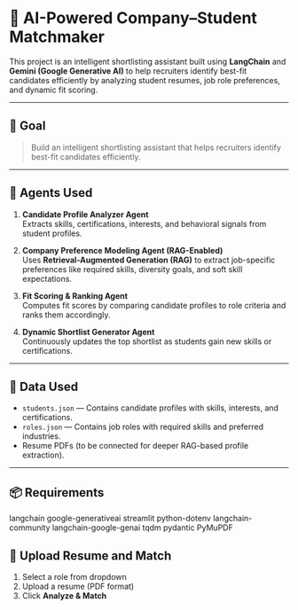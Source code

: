 # 🎯 AI-Powered Company–Student Matchmaker

This project is an intelligent shortlisting assistant built using **LangChain** and **Gemini (Google Generative AI)** to help recruiters identify best-fit candidates efficiently by analyzing student resumes, job role preferences, and dynamic fit scoring.

---

## 🚀 Goal

> Build an intelligent shortlisting assistant that helps recruiters identify best-fit candidates efficiently.

---

## 🧠 Agents Used

1. **Candidate Profile Analyzer Agent**  
   Extracts skills, certifications, interests, and behavioral signals from student profiles.

2. **Company Preference Modeling Agent (RAG-Enabled)**  
   Uses **Retrieval-Augmented Generation (RAG)** to extract job-specific preferences like required skills, diversity goals, and soft skill expectations.

3. **Fit Scoring & Ranking Agent**  
   Computes fit scores by comparing candidate profiles to role criteria and ranks them accordingly.

4. **Dynamic Shortlist Generator Agent**  
   Continuously updates the top shortlist as students gain new skills or certifications.

---

## 📄 Data Used

- `students.json` — Contains candidate profiles with skills, interests, and certifications.
- `roles.json` — Contains job roles with required skills and preferred industries.
- Resume PDFs (to be connected for deeper RAG-based profile extraction).

---

## 📦 Requirements

langchain
google-generativeai
streamlit
python-dotenv
langchain-community
langchain-google-genai
tqdm
pydantic
PyMuPDF

## 📄 Upload Resume and Match

1. Select a role from dropdown
2. Upload a resume (PDF format)
3. Click **Analyze & Match**
